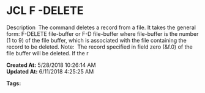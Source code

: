 # JCL F -DELETE

Description  The command deletes a record from a file. It takes the general form: F-DELETE file-buffer or F-D file-buffer where file-buffer is the number (1 to 9) of the file buffer, which is associated with the file containing the record to be deleted. Note:  The record specified in field zero (&amp;f.0) of the file buffer will be deleted. If the r  

**Created At:** 5/28/2018 10:26:14 AM  
**Updated At:** 6/11/2018 4:25:25 AM  

**Tags:**
<badge text='file' vertical='middle' />
<badge text='record' vertical='middle' />
<badge text='delete' vertical='middle' />
<badge text='jcl' vertical='middle' />
